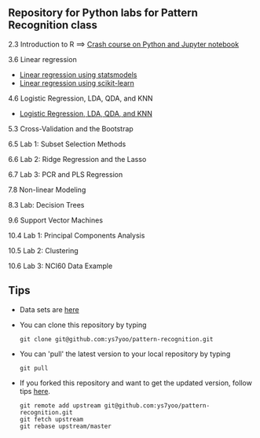 
## Repository for Python labs for Pattern Recognition class

2.3 Introduction to R ==> [Crash course on Python and Jupyter notebook](lab2.ipynb)

3.6 Linear regression
   * [Linear regression using statsmodels](lab3.ipynb)
   * [Linear regression using scikit-learn](lab3-sklearn.ipynb)   

4.6 Logistic Regression, LDA, QDA, and KNN
   * [Logistic Regression, LDA, QDA, and KNN](lab4.ipynb)   

5.3 Cross-Validation and the Bootstrap


6.5 Lab 1: Subset Selection Methods

6.6 Lab 2: Ridge Regression and the Lasso

6.7 Lab 3: PCR and PLS Regression


7.8 Non-linear Modeling


8.3 Lab: Decision Trees


9.6 Support Vector Machines

10.4 Lab 1: Principal Components Analysis

10.5 Lab 2: Clustering

10.6 Lab 3: NCI60 Data Example

## Tips
  * Data sets are [here](https://github.com/ys7yoo/pattern-recognition/tree/master/data)
  
  * You can clone this repository by typing
    ```
    git clone git@github.com:ys7yoo/pattern-recognition.git
    ```
  * You can 'pull' the latest version to your local repository by typing
    ```
    git pull
    ```
  * If you forked this repository and want to get the updated version, follow tips [here](https://stackoverflow.com/questions/26757353/re-fork-a-repository-on-github).
    ```
    git remote add upstream git@github.com:ys7yoo/pattern-recognition.git
    git fetch upstream
    git rebase upstream/master
    ```

